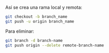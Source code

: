 Así se crea una rama local y remota:

```bash
git checkout -b branch_name
git push -u origin branch_name
```

Para eliminar:
```bash
git branch -d branch-name
git push origin --delete remote-branch-name
```